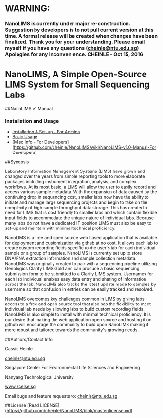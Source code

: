 
# WARNING: 
### NanoLIMS is currently under major re-construction. Suggestion by developers is to not pull current version at this time. A formal release will be created when changes have been finalized. Thank you for your understanding. Please email myself if you have any questions (cheinle@ntu.edu.sg) Apologies for any inconvenience. CHEINLE - Oct 15, 2016 




# NanoLIMS, A Simple Open-Source LIMS System for Small Sequencing Labs 

##NanoLIMS v1 Manual 

### Installation and Usage
* [Installation & Set-up - For Admins](https://github.com/cheinle/NanoLIMS/wiki/Editing-NanoLIMS-v1.0-Manual-For-Admin)
* [Basic Usage](https://github.com/cheinle/NanoLIMS/wiki/Editing-NanoLIMS-v1.0-Manual-Basic-Usage)
* [Misc Info - For Developers](https://github.com/cheinle/NanoLIMS/wiki/NanoLIMS-v1.0-Manual-For Developers)

##Synopsis

Laboratory Information Management Systems (LIMS) have grown and changed over the years from simple reporting tools to more elaborate packages including instrument integration, analysis, and complex workflows. At its most basic, a LIMS will allow the user to easily record and access various sample metadata. With the expansion of data caused by the continuing drop in sequencing cost, smaller labs now have the ability to initiate and manage large sequencing projects and begin to take on the complexity of high sample throughput data storage. This has created a need for LIMS that is cost friendly to smaller labs and which contain flexible input fields to accommodate the unique nature of individual labs. Because many labs do not have a dedicated IT position LIMS must also be easy to set-up and maintain with minimal technical proficiency.

NanoLIMS is a free and open source web based application that is available for deployment and customization via github at no cost. It allows each lab to create custom recording fields specific to the user's lab for each individual sample or a group of samples.  NanoLIMS is currently set up to store DNA/RNA extraction information and sample collection metadata. NanoLIMS was originally created to pair with a sequencing pipeline utilizing Genologics Clarity LIMS Gold and can produce a basic sequencing submission form to be submitted to a Clarity LIMS system. Usernames for each lab individual enables easy data entry and sharing of information across the lab. NanoLIMS also tracks the latest update made to samples by username so that confusion in entries can be easily tracked and resolved. 

NanoLIMS overcomes key challenges common in LIMS by giving labs access to a free and open source tool that also has the flexibility to meet individual lab needs by allowing labs to build custom recording fields. NanoLIMS is also simple to install with minimal technical proficiency. It is our desire that making the web application open source and hosting it on github will encourage the community to build upon NanoLIMS making it more robust and tailored towards the community's growing needs. 

##Authors/Contact Info

Cassie Heinle

cheinle@ntu.edu.sg

Singapore Center For Environmental Life Sciences and Engineering

Nanyang Technological University

www.scelse.sg

Email bugs and feature requests to: cheinle@ntu.edu.sg


##License
[Read LICENSE] (https://github.com/cheinle/NanoLIMS/blob/master/license.md)

